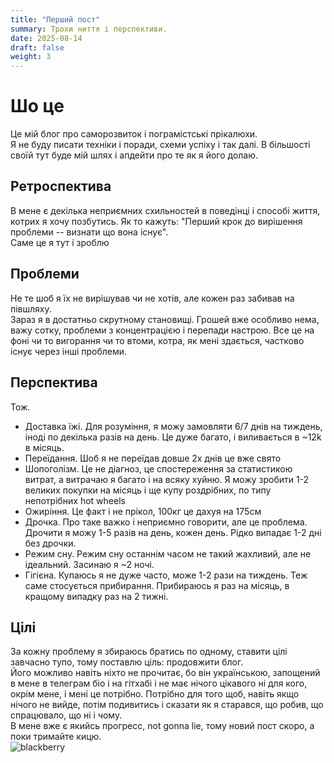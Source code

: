 ```yaml
---
title: "Перший пост"
summary: Трохи ниття і перспективи.
date: 2025-08-14
draft: false
weight: 3
---
```


# Шо це
Це мій блог про саморозвиток і пограмістські прікалюхи. \
Я не буду писати техніки і поради, схеми успіху і так далі. В більшості своїй тут буде мій шлях і апдейти про те як я його долаю.

## Ретроспектива
В мене є декілька неприємних схильностей в поведінці і способі життя, котрих я хочу позбутись. Як то кажуть: "Перший крок до вирішення проблеми -- визнати що вона існує". \
Саме це я тут і зроблю

## Проблеми
Не те шоб я їх не вирішував чи не хотів, але кожен раз забивав на півшляху. \
Зараз я в достатньо скрутному становищі. 
Грошей вже особливо нема, важу сотку, проблеми з концентрацією і перепади настрою. 
Все це на фоні чи то вигорання чи то втоми, котра, як мені здається, частково існує через інші проблеми.

## Перспектива
Тож.

- Доставка їжі. Для розуміння, я можу замовляти 6/7 днів на тиждень, іноді по декілька разів на день. Це дуже багато, і виливається в ~12k в місяць.
- Переїдання. Шоб я не переїдав довше 2х днів це вже свято
- Шопоголізм. Це не діагноз, це спостереження за статистикою витрат, а витрачаю я багато і на всяку хуйню. Я можу зробити 1-2 великих покупки на місяць і ще купу роздрібних, по типу непотрібних hot wheels
- Ожиріння. Це факт і не прікол, 100кг це дахуя на 175см
- Дрочка. Про таке важко і неприємно говорити, але це проблема. Дрочити я можу 1-5 разів на день, кожен день. Рідко випадає 1-2 дні без дрочки.
- Режим сну. Режим сну останнім часом не такий жахливий, але не ідеальний. Засинаю я ~2 ночі.
- Гігієна. Купаюсь я не дуже часто, може 1-2 рази на тиждень. Теж саме стосується прибирання. Прибираюсь я раз на місяць, в кращому випадку раз на 2 тижні.

## Цілі
За кожну проблему я збираюсь братись по одному, ставити цілі завчасно тупо, тому поставлю ціль: продовжити блог. \
Його можливо навіть ніхто не прочитає, бо він українською, запощений в мене в телеграм біо і на гітхабі і не має нічого цікавого ні для кого, окрім мене, і мені це потрібно. Потрібно для того щоб, навіть якщо нічого не вийде, потім подивитись і сказати як я старався, що робив, що спрацювало, що ні і чому. \
В мене вже є якийсь прогресс, not gonna lie, тому новий пост скоро, а поки тримайте кицю. \
![blackberry](/1_pershiy_post/blackberry.jpg)